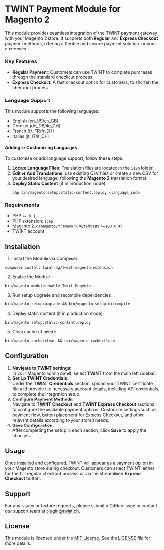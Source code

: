 # TWINT Payment Module for Magento 2

This module provides seamless integration of the TWINT payment gateway with your Magento 2 store. It supports both **Regular** and **Express Checkout** payment methods, offering a flexible and secure payment solution for your customers.

### Key Features
 - **Regular Payment**: Customers can use TWINT to complete purchases through the standard checkout process.
 - **Express Checkout**: A fast checkout option for customers, to shorten the checkout process.

### Language Support

This module supports the following languages:

- English (en_US/en_GB)
- German (de_DE/de_CH)
- French (fr_FR/fr_CH)
- Italian (it_IT/it_CH)

#### Adding or Customizing Languages

To customize or add language support, follow these steps:

1. **Locate Language Files**: Translation files are located in the `i18n` folder.
2. **Edit or Add Translations**: use existing CSV files or create a new CSV for your desired language, following the **Magento 2** translation format.
3. **Deploy Static Content** (if in production mode):
   ```bash
   php bin/magento setup:static-content:deploy <language_code>

### Requirements
- PHP `>= 8.1`
- PHP extension: `soap`
- Magento 2.x (`magento/framework` version as `>=103.0.4`)
- TWINT account

## Installation
 1. Install the Module via Composer:
```bash
composer install twint-ag/twint-magento-extension
```
 2. Enable the Module
```bash
bin/magento module:enable Twint_Magento
```
3. Run setup upgrade and recompile dependencies
```bash
bin/magento setup:upgrade && bin/magento setup:di:compile
 ```
4. Deploy static content (if in production mode)
```bash
bin/magento setup:static-content:deploy
 ```

5. Clear cache (if need):
```bash
bin/magento cache:clean && bin/magento cache:flush
```
## Configuration
1. **Navigate to TWINT settings**:  
In your Magento admin panel, select **TWINT** from the main left sidebar.
2. **Set Up TWINT Credentials**:  
Under the **TWINT Credentials** section, upload your TWINT certificate file and provide the necessary account details, including API credentials, to complete the integration setup.
3. **Configure Payment Methods**:  
Navigate to **TWINT Checkout** and **TWINT Express Checkout** sections to configure the available payment options. Customize settings such as payment flow, button placement for Express Checkout, and other relevant details according to your store’s needs.
4. **Save Configuration**:  
After completing the setup in each section, click **Save** to apply the changes.

## Usage
Once installed and configured, TWINT will appear as a payment option in your Magento store during checkout. Customers can select TWINT, either for the full regular checkout process or via the streamlined **Express Checkout** button.


## Support
For any issues or feature requests, please submit a GitHub issue or contact our support team at [plugin@twint.ch](mailto:plugin@twint.ch).

## License
This module is licensed under the [MIT License](https://opensource.org/licenses/MIT). See the [LICENSE](https://opensource.org/licenses/MIT) file for more details.
